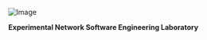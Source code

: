 <p align="center">

![Image](https://github.com/weqaar/ethernetlabs.github.io/blob/master/ethernetlabs-logo.png)

**Experimental Network Software Engineering Laboratory**

</center>
</p>
